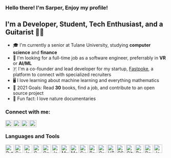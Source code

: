 ### Hello there! I'm Sarper, Enjoy my profile!

## I'm a Developer, Student, Tech Enthusiast, and a Guitarist 🎸🎸 
- 🎓 I'm currently a senior at Tulane University, studying **computer science** and **finance**
- 💼 I'm looking for a full-time job as a software engineer, preferrably in **VR** or **AI/ML**
- 🇫 I'm a co-founder and lead developer for my startup, [Fastpoke](https://fastpoke.com "We're not launched yet!"), a platform to connect with specialized recruiters
- 🖥️ I love learning about machine learning and everything mathematics
- 🎯 2021 Goals: Read **30** books, find a job, and contribute to an open source project
- 🦁 Fun fact: I love nature documentaries

### Connect with me:

[<img align="left" alt="Sarper Tutuncuoglu | LinkedIn" width="22px" src="https://cdn.jsdelivr.net/npm/simple-icons@v3/icons/linkedin.svg" />](https://www.linkedin.com/in/sarpertutuncuoglu/)
[<img align="left" alt="Sarper Tutuncuoglu | Instagram" width="22px" src="https://cdn.jsdelivr.net/npm/simple-icons@v3/icons/instagram.svg" />](https://www.instagram.com/sarpertutuncuoglu/)
[<img align="left" alt="Sarper Tutuncuoglu | Facebook" width="22px" src="https://cdn.jsdelivr.net/npm/simple-icons@v3/icons/facebook.svg" />](https://www.facebook.com/sarper.tutuncuoglu/)
[<img align="left" alt="Sarper Tutuncuoglu | Goodreads" width="22px" src="https://cdn.jsdelivr.net/npm/simple-icons@v3/icons/goodreads.svg" />](https://www.goodreads.com/user/show/58409772-sarper)

</br>

### Languages and Tools
<div>
<a href="https://www.python.org/" target="_blank"><img align="left" alt="Python" width="26px" src="https://avatars0.githubusercontent.com/u/1525981?s=200&v=4" /></a>
<a href="https://www.cplusplus.com/" target="_blank"><img align="left" alt="C++" width="26px" src="https://img.icons8.com/color/48/000000/c-plus-plus-logo.png" /></a>
<a href="https://www.javascript.com/" target="_blank"><img align="left" alt="JavaScript" width="26px" src="https://img.icons8.com/color/48/000000/javascript.png" /></a>
<a href="https://en.wikipedia.org/wiki/C_(programming_language)" target="_blank"><img align="left" alt="C" width="26px" src="https://img.icons8.com/color/48/000000/c-programming.png" /></a>
<a href="https://golang.org/" target="_blank"><img align="left" alt="Go" width="26px" src="https://img.icons8.com/color/48/000000/golang.png" /></a>
<a href="https://www.java.com/en/" target="_blank"><img align="left" alt="Java" width="26px" src="https://img.icons8.com/color/48/000000/java-coffee-cup-logo.png" /></a>

<a href="https://www.mysql.com/" target="_blank"><img align="left" alt="MySQL" width="26px" src="https://www.mysql.com/common/logos/logo-mysql-170x115.png" /></a>
<a href="https://www.mongodb.com/" target="_blank"><img align="left" alt="MongoDB" width="26px" src="https://img.icons8.com/color/48/000000/mongodb.png" /></a>

<a href="https://svelte.dev/" target="_blank"><img align="left" alt="Svelte" width="26px" src="https://img.icons8.com/doodle/48/000000/svetle.png" /></a>
<a href="https://reactjs.org/" target="_blank"><img align="left" alt="React" width="26px" src="https://img.icons8.com/color/48/000000/react-native.png" /></a>
<a href="https://graphql.org/" target="_blank"><img align="left" alt="GraphQL" width="26px" src="https://img.icons8.com/color/48/000000/graphql.png" /></a>
<a href="https://en.wikipedia.org/wiki/HTML" target="_blank"><img align="left" alt="HTML" width="26px" src="https://www.flaticon.com/svg/static/icons/svg/732/732212.svg" /></a>
<a href="https://en.wikipedia.org/wiki/CSS" target="_blank"><img align="left" alt="CSS" width="26px" src="https://www.flaticon.com/svg/static/icons/svg/732/732190.svg" /></a>

<a href="https://github.com/git/git" target="_blank"><img align="left" alt="Git" width="26px" src="https://img.icons8.com/color/48/000000/git.png" /></a>
<a href="https://www.gnu.org/software/bash/" target="_blank"><img align="left" alt="Bash" width="26px" src="https://img.icons8.com/office/16/000000/console.png" /></a>
<a href="https://www.docker.com/" target="_blank"><img align="left" alt="Docker" width="26px" src="https://img.icons8.com/color/48/000000/docker.png" /></a>
<a href="https://www.jenkins.io/" target="_blank"><img align="left" alt="Jenkins" width="26px" src="https://wiki.jenkins.io/download/attachments/2916393/logo.png?version=1&modificationDate=1302753947000&api=v2" /></a>



